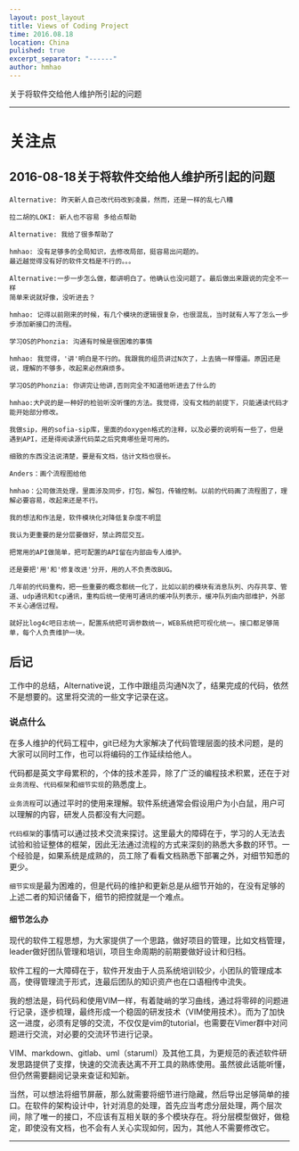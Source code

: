```yaml
---
layout: post_layout
title: Views of Coding Project
time: 2016.08.18
location: China
pulished: true
excerpt_separator: "------"
author: hmhao
---
```


关于将软件交给他人维护所引起的问题

------
# 关注点

## 2016-08-18关于将软件交给他人维护所引起的问题

    Alternative: 昨天新人自己改代码改到凌晨，然而，还是一样的乱七八糟

    拉二胡的LOKI: 新人也不容易 多给点帮助

    Alternative: 我给了很多帮助了

    hmhao: 没有足够多的全局知识，去修改局部，挺容易出问题的。
    最近越觉得没有好的软件文档是不行的。。。

    Alternative:一步一步怎么做，都讲明白了。他确认也没问题了。最后做出来跟说的完全不一样
    简单来说就好像，没听进去？

    hmhao: 记得以前刚来的时候，有几个模块的逻辑很复杂，也很混乱，当时就有人写了怎么一步步添加新接口的流程。

    学习OS的Phonzia: 沟通有时候是很困难的事情

    hmhao: 我觉得，'讲'明白是不行的。我跟我的组员讲过N次了，上去搞一样懵逼。原因还是说，理解的不够多，改起来必然麻烦多。

    学习OS的Phonzia: 你讲完让他讲,否则完全不知道他听进去了什么的

    hmhao:大P说的是一种好的检验听没听懂的方法。我觉得，没有文档的前提下，只能通读代码才能开始部分修改。

    我做sip，用的sofia-sip库，里面的doxygen格式的注释，以及必要的说明有一些了，但是遇到API，还是得阅读源代码菜之后究竟哪些是可用的。

    细致的东西没法说清楚，要是有文档，估计文档也很长。

    Anders：画个流程图给他

    hmhao：公司做流处理，里面涉及同步，打包，解包，传输控制。以前的代码画了流程图了，理解必要容易，改起来还是不行。

    我的想法和作法是，软件模块化对降低复杂度不明显

    我认为更重要的是分层要做好，禁止跨层交互。

    把常用的API做简单，把可配置的API留在内部由专人维护。

    还是要把'用'和'修复改进'分开，用的人不负责改BUG。

    几年前的代码重构，把一些重要的概念都统一化了，比如以前的模块有消息队列、内存共享、管道、udp通讯和tcp通讯，重构后统一使用可通讯的缓冲队列表示，缓冲队列由内部维护，外部不关心通信过程。

    就好比log4c吧日志统一，配置系统把可调参数统一，WEB系统把可视化统一。接口都足够简单，每个人负责维护一块。

## 后记

工作中的总结，Alternative说，工作中跟组员沟通N次了，结果完成的代码，依然不是想要的。这里将交流的一些文字记录在这。

### 说点什么

在多人维护的代码工程中，git已经为大家解决了代码管理层面的技术问题，是的大家可以同时工作，也可以将编码的工作延续给他人。

代码都是英文字母累积的，个体的技术差异，除了广泛的编程技术积累，还在于对`业务流程`、`代码框架`和`细节实现`的熟悉度上。

`业务流程`可以通过平时的使用来理解。软件系统通常会假设用户为小白鼠，用户可以理解的内容，研发人员都没有大问题。

`代码框架`的事情可以通过技术交流来探讨。这里最大的障碍在于，学习的人无法去试验和验证整体的框架，因此无法通过流程的方式来深刻的熟悉大多数的环节。一个经验是，如果系统是成熟的，员工除了看看文档熟悉下部署之外，对细节知悉的更少。

`细节实现`是最为困难的，但是代码的维护和更新总是从细节开始的，在没有足够的上述二者的知识储备下，细节的把控就是一个难点。

#### 细节怎么办

现代的软件工程思想，为大家提供了一个思路，做好项目的管理，比如文档管理，leader做好团队管理和培训，项目生命周期的前期要做好设计和归档。

软件工程的一大障碍在于，软件开发由于人员系统培训较少，小团队的管理成本高，使得管理流于形式，连最后团队的知识资产也在口语相传中流失。

我的想法是，码代码和使用VIM一样，有着陡峭的学习曲线，通过将零碎的问题进行记录，逐步梳理，最终形成一个稳固的研发技术（VIM使用技术）。而为了加快这一进度，必须有足够的交流，不仅仅是vim的tutorial，也需要在Vimer群中对问题进行交流，对必要的交流环节进行记录。

VIM、markdown、gitlab、uml（staruml）及其他工具，为更规范的表述软件研发思路提供了支撑，快速的交流表达离不开工具的熟练使用。虽然彼此话能听懂，但仍然需要翻阅记录来查证和知新。

当然，可以想法将细节屏蔽，那么就需要将细节进行隐藏，然后导出足够简单的接口。在软件的架构设计中，针对消息的处理，首先应当考虑分层处理，两个层次间，除了唯一的接口，不应该有互相关联的多个模块存在。将分层模型做好，做稳定，即使没有文档，也不会有人关心实现如何，因为，其他人不需要修改它。

------
